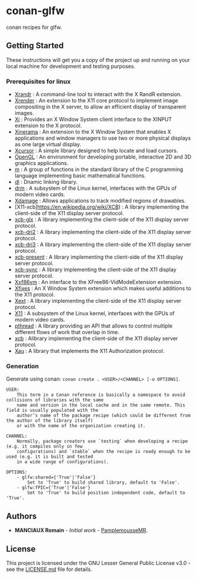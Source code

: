 # conan-glfw

conan recipes for glfw.

## Getting Started

These instructions will get you a copy of the project up and running on your local machine for development and testing purposes.

### Prerequisites for linux

- [Xrandr](https://www.x.org/wiki/libraries/libxrandr/) : A command-line tool to interact with the X RandR extension.
- [Xrender](https://en.wikipedia.org/wiki/X_Rendering_Extension) : An extension to the X11 core protocol to implement image compositing in the X server, to allow an efficient display of transparent images.
- [Xi](https://www.x.org/wiki/) : Provides an X Window System client interface to the XINPUT extension to the X protocol.
- [Xinerama](https://en.wikipedia.org/wiki/Xinerama) : An extension to the X Window System that enables X applications and window managers to use two or more physical displays as one large virtual display.
- [Xcursor](https://www.x.org/releases/X11R7.7/doc/man/man3/Xcursor.3.xhtml) : A simple library designed to help locate and load cursors.
- [OpenGL](https://www.opengl.org/) : An environment for developing portable, interactive 2D and 3D graphics applications.
- [m](https://en.wikipedia.org/wiki/C_mathematical_functions) : A group of functions in the standard library of the C programming language implementing basic mathematical functions.
- [dl](https://docs.oracle.com/cd/E86824_01/html/E54772/libdl-3lib.html) : Dnamic linking library.
- [drm](https://en.wikipedia.org/wiki/Direct_Rendering_Manager) : A subsystem of the Linux kernel, interfaces with the GPUs of modern video cards.
- [Xdamage](https://www.freedesktop.org/wiki/Software/XDamage/) :  Allows applications to track modified regions of drawables.
- [X11-xcb]https://en.wikipedia.org/wiki/XCB) : A library implementing the client-side of the X11 display server protocol.
- [xcb-glx](https://en.wikipedia.org/wiki/XCB) : A library implementing the client-side of the X11 display server protocol.
- [xcb-dri2](https://en.wikipedia.org/wiki/XCB) : A library implementing the client-side of the X11 display server protocol.
- [xcb-dri3](https://en.wikipedia.org/wiki/XCB) : A library implementing the client-side of the X11 display server protocol.
- [xcb-present](https://en.wikipedia.org/wiki/XCB) : A library implementing the client-side of the X11 display server protocol.
- [xcb-sync](https://en.wikipedia.org/wiki/XCB) : A library implementing the client-side of the X11 display server protocol.
- [Xxf86vm](https://packages.debian.org/fr/sid/libxxf86vm-dev) : An interface to the XFree86-VidModeExtension extension.
- [Xfixes](https://en.wikipedia.org/wiki/XFixes) : An X Window System extension which makes useful additions to the X11 protocol.
- [Xext](https://en.wikipedia.org/wiki/XCB) : A library implementing the client-side of the X11 display server protocol.
- [X11](https://en.wikipedia.org/wiki/XCB) : A subsystem of the Linux kernel, interfaces with the GPUs of modern video cards.
- [pthread](https://en.wikipedia.org/wiki/POSIX_Threads) : A library providing an API that allows to control multiple different flows of work that overlap in time.
- [xcb](https://en.wikipedia.org/wiki/XCB) : Alibrary implementing the client-side of the X11 display server protocol.
- [Xau](https://www.x.org/releases/X11R7.7/doc/man/man3/Xau.3.xhtml) : A library that implements the X11 Authorization protocol.

### Generation

Generate using conan: `conan create . <USER>/<CHANNEL> [-o OPTIONS]`.
```
USER:
	This term in a Conan reference is basically a namespace to avoid collisions of libraries with the same
	name and version in the local cache and in the same remote. This field is usually populated with the
	author’s name of the package recipe (which could be different from the author of the library itself)
	or with the name of the organization creating it.

CHANNEL:
	Normally, package creators use `testing` when developing a recipe (e.g. it compiles only in few
	configurations) and `stable` when the recipe is ready enough to be used (e.g. it is built and tested
	in a wide range of configurations).

OPTIONS: 
	- glfw:shared={'True'|'False'}
		Set to 'True' to build shared library, default to 'False'.
	- glfw:fPIC={'True'|'False'}
		Set to 'True' to build position independent code, default to 'True'.
```

## Authors

* **MANCIAUX Romain** - *Initial work* - [PamplemousseMR](https://github.com/PamplemousseMR).

## License

This project is licensed under the GNU Lesser General Public License v3.0 - see the [LICENSE.md](LICENSE.md) file for details.